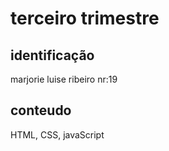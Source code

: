 # terceiro trimestre

## identificação
marjorie luise ribeiro nr:19

## conteudo
HTML, CSS, javaScript
